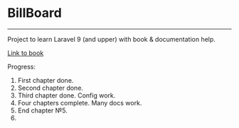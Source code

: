 # BillBoard
***
Project to learn Laravel 9 (and upper) with book & documentation help.

[Link to book](https://www.litres.ru/book/vladimir-dronov/laravel-9-bystraya-razrabotka-veb-saytov-na-php-69283318/)

Progress:
1. First chapter done.
2. Second chapter done.
3. Third chapter done. Config work.
4. Four chapters complete. Many docs work.
5. End chapter №5.
6. 
